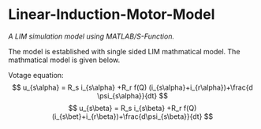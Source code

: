 # Linear-Induction-Motor-Model
*A LIM simulation model using MATLAB/S-Function.*

<script type="text/javascript" src="http://cdn.mathjax.org/mathjax/latest/MathJax.js?config=default"></script>

The model is established with single sided LIM mathmatical model. The mathmatical model is given below.

Votage equation:
$$ u_{s\alpha} = R_s i_{s\alpha} +R_r f(Q) (i_{s\alpha}+i_{r\alpha})+\frac{d \psi_{s\alpha}}{dt} $$
$$ u_{s\beta} = R_s i_{s\beta} +R_r f(Q) (i_{s\bet}+i_{r\beta})+\frac{d\psi_{s\beta}}{dt} $$